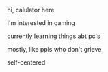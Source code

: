 hi, calulator here 

I'm interested in gaming

currently learning things abt pc's

mostly, like ppls who don't grieve

self-centered
